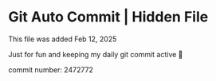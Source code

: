 # Git Auto Commit | Hidden File

This file was added Feb 12, 2025

Just for fun and keeping my daily git commit active 🤪

commit number: 2472772
